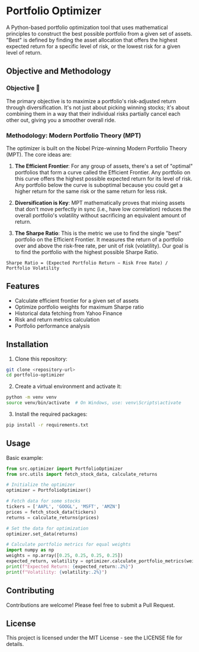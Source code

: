 # Portfolio Optimizer

A Python-based portfolio optimization tool that uses mathematical principles to construct the best possible portfolio from a given set of assets. "Best" is defined by finding the asset allocation that offers the highest expected return for a specific level of risk, or the lowest risk for a given level of return.

## Objective and Methodology

### Objective 🎯

The primary objective is to maximize a portfolio's risk-adjusted return through diversification. It's not just about picking winning stocks; it's about combining them in a way that their individual risks partially cancel each other out, giving you a smoother overall ride.

### Methodology: Modern Portfolio Theory (MPT)

The optimizer is built on the Nobel Prize-winning Modern Portfolio Theory (MPT). The core ideas are:

1. **The Efficient Frontier**: For any group of assets, there's a set of "optimal" portfolios that form a curve called the Efficient Frontier. Any portfolio on this curve offers the highest possible expected return for its level of risk. Any portfolio below the curve is suboptimal because you could get a higher return for the same risk or the same return for less risk.

2. **Diversification is Key**: MPT mathematically proves that mixing assets that don't move perfectly in sync (i.e., have low correlation) reduces the overall portfolio's volatility without sacrificing an equivalent amount of return.

3. **The Sharpe Ratio**: This is the metric we use to find the single "best" portfolio on the Efficient Frontier. It measures the return of a portfolio over and above the risk-free rate, per unit of risk (volatility). Our goal is to find the portfolio with the highest possible Sharpe Ratio.

```
Sharpe Ratio = (Expected Portfolio Return − Risk Free Rate) / Portfolio Volatility
```

## Features

- Calculate efficient frontier for a given set of assets
- Optimize portfolio weights for maximum Sharpe ratio
- Historical data fetching from Yahoo Finance
- Risk and return metrics calculation
- Portfolio performance analysis

## Installation

1. Clone this repository:
```bash
git clone <repository-url>
cd portfolio-optimizer
```

2. Create a virtual environment and activate it:
```bash
python -m venv venv
source venv/bin/activate  # On Windows, use: venv\Scripts\activate
```

3. Install the required packages:
```bash
pip install -r requirements.txt
```

## Usage

Basic example:

```python
from src.optimizer import PortfolioOptimizer
from src.utils import fetch_stock_data, calculate_returns

# Initialize the optimizer
optimizer = PortfolioOptimizer()

# Fetch data for some stocks
tickers = ['AAPL', 'GOOGL', 'MSFT', 'AMZN']
prices = fetch_stock_data(tickers)
returns = calculate_returns(prices)

# Set the data for optimization
optimizer.set_data(returns)

# Calculate portfolio metrics for equal weights
import numpy as np
weights = np.array([0.25, 0.25, 0.25, 0.25])
expected_return, volatility = optimizer.calculate_portfolio_metrics(weights)
print(f"Expected Return: {expected_return:.2%}")
print(f"Volatility: {volatility:.2%}")
```

## Contributing

Contributions are welcome! Please feel free to submit a Pull Request.

## License

This project is licensed under the MIT License - see the LICENSE file for details.